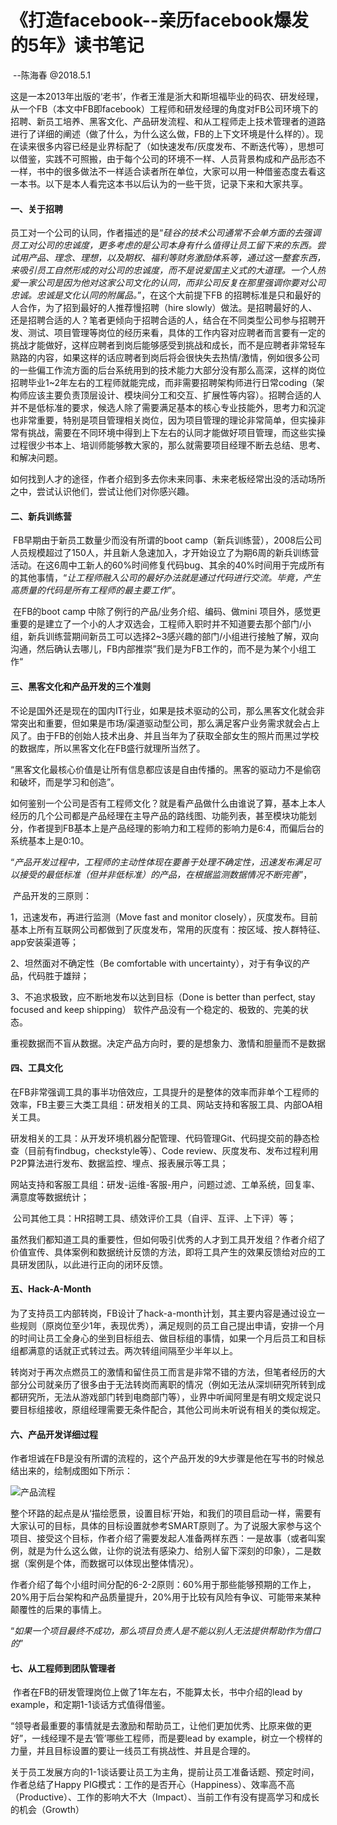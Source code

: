# 《打造facebook--亲历facebook爆发的5年》读书笔记 

​                                                                                                                                                            --陈海春 @2018.5.1

​	这是一本2013年出版的‘老书’，作者王淮是浙大和斯坦福毕业的码农、研发经理，从一个FB（本文中FB即facebook）工程师和研发经理的角度对FB公司环境下的招聘、新员工培养、黑客文化、产品研发流程、和从工程师走上技术管理者的道路进行了详细的阐述（做了什么，为什么这么做，FB的上下文环境是什么样的）。现在读来很多内容已经是业界标配了（如快速发布/灰度发布、不断迭代等），思想可以借鉴，实践不可照搬，由于每个公司的环境不一样、人员背景构成和产品形态不一样，书中的很多做法不一样适合读者所在单位，大家可以用一种借鉴态度去看这一本书。以下是本人看完这本书以后认为的一些干货，记录下来和大家共享。

#### 	一、关于招聘

​	员工对一个公司的认同，作者描述的是“*硅谷的技术公司通常不会单方面的去强调员工对公司的忠诚度，更多考虑的是公司本身有什么值得让员工留下来的东西。尝试用产品、理念、理想，以及期权、福利等财务激励体系等，通过这一整套东西，来吸引员工自然形成的对公司的忠诚度，而不是说爱国主义式的大道理。一个人热爱一家公司是因为他对这家公司文化的认同，而非公司反复在那里强调你要对公司忠诚。忠诚是文化认同的附属品。*”，在这个大前提下FB 的招聘标准是只和最好的人合作，为了招到最好的人推荐慢招聘（hire slowly）做法。是招聘最好的人、还是招聘合适的人？笔者更倾向于招聘合适的人，结合在不同类型公司参与招聘开发、测试、项目管理等岗位的经历来看，具体的工作内容对应聘者而言要有一定的挑战才能做好，这样应聘者到岗后能够感受到挑战和成长，而不是应聘者非常轻车熟路的内容，如果这样的话应聘者到岗后将会很快失去热情/激情，例如很多公司的一些偏工作流方面的后台系统用到的技术能力大部分没有那么高深，这样的岗位招聘毕业1~2年左右的工程师就能完成，而非需要招聘架构师进行日常coding（架构师应该主要负责顶层设计、模块间分工和交互、扩展性等内容）。招聘合适的人并不是低标准的要求，候选人除了需要满足基本的核心专业技能外，思考力和沉淀也非常重要，特别是项目管理相关岗位，因为项目管理的理论非常简单，但实操非常有挑战，需要在不同环境中得到上下左右的认同才能做好项目管理，而这些实操过程很少书本上、培训师能够教大家的，那么就需要项目经理不断去总结、思考、和解决问题。

​	如何找到人才的途径，作者介绍到多去你未来同事、未来老板经常出没的活动场所之中，尝试认识他们，尝试让他们对你感兴趣。

#### 	二、新兵训练营

​	FB早期由于新员工数量少而没有所谓的boot camp（新兵训练营），2008后公司人员规模超过了150人，并且新人急速加入，才开始设立了为期6周的新兵训练营活动。在这6周中工新人的60%时间修复代码bug、其余的40%时间用于完成所有的其他事情，“*让工程师融入公司的最好办法就是通过代码进行交流。毕竟，产生高质量的代码是所有工程师的最主要工作*”。

​	在FB的boot camp 中除了例行的产品/业务介绍、编码、做mini 项目外，感觉更重要的是建立了一个小的人才双选会，工程师入职时并不知道要去那个部门/小组，新兵训练营期间新员工可以选择2~3感兴趣的部门/小组进行接触了解，双向沟通，然后确认去哪儿，FB内部推崇”我们是为FB工作的，而不是为某个小组工作“

#### 	三、黑客文化和产品开发的三个准则

​	不论是国外还是现在的国内IT行业，如果是技术驱动的公司，那么黑客文化就会非常突出和重要，但如果是市场/渠道驱动型公司，那么满足客户业务需求就会占上风了。由于FB的创始人技术出身、并且当年为了获取全部女生的照片而黑过学校的数据库，所以黑客文化在FB盛行就理所当然了。

​	“黑客文化最核心价值是让所有信息都应该是自由传播的。黑客的驱动力不是偷窃和破坏，而是学习和创造”。

​	如何鉴别一个公司是否有工程师文化？就是看产品做什么由谁说了算，基本上本人经历的几个公司都是产品经理在主导产品的路线图、功能列表，甚至模块功能划分，作者提到FB基本上是产品经理的影响力和工程师的影响力是6:4，而偏后台的系统基本上是0:10。

​	“*产品开发过程中，工程师的主动性体现在要善于处理不确定性，迅速发布满足可以接受的最低标准（但并非低标准）的产品，在根据监测数据情况不断完善*”，

​	产品开发的三原则：

1，迅速发布，再进行监测（Move fast and monitor closely），灰度发布。目前基本上所有互联网公司都做到了灰度发布，常用的灰度有：按区域、按人群特征、app安装渠道等；

2、坦然面对不确定性（Be comfortable with uncertainty），对于有争议的产品，代码胜于雄辩；

3、不追求极致，应不断地发布以达到目标（Done is better than perfect, stay focused and keep shipping）
软件产品没有一个稳定的、极致的、完美的状态。

重视数据而不盲从数据。决定产品方向时，要的是想象力、激情和胆量而不是数据

#### 	四、工具文化

​	在FB非常强调工具的事半功倍效应，工具提升的是整体的效率而非单个工程师的效率，FB主要三大类工具组：研发相关的工具、网站支持和客服工具、内部OA相关工具。

​	研发相关的工具：从开发环境机器分配管理、代码管理Git、代码提交前的静态检查（目前有findbug，checkstyle等）、Code review、灰度发布、发布过程利用P2P算法进行发布、数据监控、埋点、报表展示等工具；

​	网站支持和客服工具组：研发-运维-客服-用户，问题过滤、工单系统，回复率、满意度等数据统计；

​	公司其他工具：HR招聘工具、绩效评价工具（自评、互评、上下评）等；

​	虽然我们都知道工具的重要性，但如何吸引优秀的人才到工具开发组？作者介绍了价值宣传、具体案例和数据统计反馈的方法，即将工具产生的效果反馈给对应的工具研发团队，以此进行正向的闭环反馈。

#### 	五、Hack-A-Month

​	为了支持员工内部转岗，FB设计了hack-a-month计划，其主要内容是通过设立一些规则（原岗位至少1年，表现优秀），满足规则的员工自己提出申请，安排一个月的时间让员工全身心的坐到目标组去、做目标组的事情，如果一个月后员工和目标组都满意的话就正式转过去。两次转组间隔至少半年以上。

​	转岗对于再次点燃员工的激情和留住员工而言是非常不错的方法，但笔者经历的大部分公司就亲历了很多由于无法转岗而离职的情况（例如无法从深圳研究所转到成都研究所，无法从游戏部门转到电商部门等），业界中听闻阿里是有明文规定说只要目标组接收，原组经理需要无条件配合，其他公司尚未听说有相关的类似规定。

#### 	六、产品开发详细过程

​	作者坦诚在FB是没有所谓的流程的，这个产品开发的9大步骤是他在写书的时候总结出来的，绘制成图如下所示：	

![产品流程](D:\PM-RSC\PM-ReadingAndSharing-Club\images\产品流程.png)

​	整个环路的起点是从‘描绘愿景，设置目标’开始，和我们的项目启动一样，需要有大家认可的目标，具体的目标设置就参考SMART原则了。为了说服大家参与这个项目、接受这个目标，作者介绍了需要发起人准备两样东西：一是故事（或者叫案例，就是为什么这么做，让你的说法有感染力、给别人留下深刻的印象），二是数据（案例是个体，而数据可以体现出整体情况）。

​	作者介绍了每个小组时间分配的6-2-2原则：60%用于那些能够预期的工作上，20%用于后台架构和产品质量提升，20%用于比较有风险有争议、可能带来某种颠覆性的后果的事情上。

​	“*如果一个项目最终不成功，那么项目负责人是不能以别人无法提供帮助作为借口的*”

#### 	七、从工程师到团队管理者

​	作者在FB的研发管理岗位上做了1年左右，不能算太长，书中介绍的lead by example，和定期1-1谈话方式值得借鉴。

​	“领导者最重要的事情就是去激励和帮助员工，让他们更加优秀、比原来做的更好”，一线经理不是去‘管’哪些工程师，而是要lead by example，树立一个榜样的力量，并且目标设置的要让一线员工有挑战性、并且是合理的。

​	关于员工发展方向的1-1谈话要让员工为主角，提前让员工准备话题、预定时间，作者总结了Happy PIG模式：工作的是否开心（Happiness）、效率高不高（Productive）、工作的影响大不大（Impact）、当前工作有没有提高学习和成长的机会（Growth）